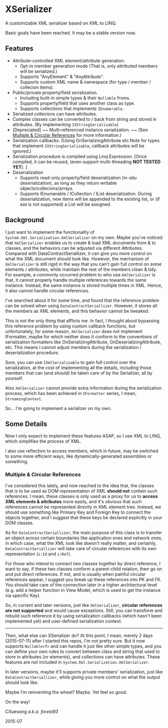 # XSerializer
A customizable XML serializer based on XML to LINQ.

Basic goals have been reached. It may be a stable version now.

## Features
* Attribute-controlled XML element/attribute generation.
	* Opt-in member generation mode (That is, only attributed members will be serialized.)
	* Supports "AnyElement" & "AnyAttribute".
	* Supports custom XML name & namespace (for type / member / collecion items).
* Public/private property/field serialization.
	* Including built-in simple types & their `Nullable` froms.
	* Supports property/field that uses another class as type.
	* Supports collections that implements `IEnumerable`.
* Serialized collecions can have attributes.
* Complex classes can be converted to / back from string and stored in attributes.
	(By implementing `IXStringSerializable`)
* [Depreciated] ~~ Multi-referenced instance serialization. ~~
	(See <u>Multiple & Circular References</u> for more information.)
* Serialization callbacks.
	(Using OnSerializingAttribute etc.Note for types that implement
	`IXStringSerializable`, callback attributes will be ignored.)
* Serialization procedure is compiled using Linq.Expression.
	[Once compiled, it can be reused, (even support multi-threading **NOT TESTED YET**). ]
* Deserialization
	* Supports read-only property/field deserialization (in-situ deserialization),
	as long as they return writable objects/collecions/arrays.
	* Supports IEnumerable / ICollection / IList deserialization.
	During deserialization, new items will be appended to the existing list,
	or (if `Add` is not supported) a List<T> will be assigned.

## Background
I just want to implement the functionality of `System.Xml.Serialization.XmlSerializer` on my own. Maybe you've noticed that `XmlSerializer` enables us to create & load XML documents from & to classes, and the behaviors can be adjusted via different Attributes. Compared with DataContractSeriallizer, it can give you more control on what the XML document should look like. However, the mechanism of `XmlSerializer` is still rigid in the way that you can't gain full control on some elements / attributes, while maintain the rest of the members clean & tidy. For example, a commonly occurred problem to who use `XmlSerializer` is that, it cannot properly handle multiple references towards the same instance. Instead, the same instance is stored multiple times in XML. Hence, it also cannot handle circular references.

I've searched about it for some time, and found that the reference problem can be solved when using `DataContractSeriallizer`. However, it stores all the members as XML elements, and this behavior cannot be tweaked.

This is not the only thing that afflicts me. In fact, I thought about bypassing this reference problem by using custom callback functions, but unfortunately, for some reason, `XmlSerializer` does not implement IFormatter, maybe for which neither does it conform to the conventions of serialization formatters like OnSerializingAttribute, OnDeserializingAttribute, etc. This means I cannot adjust members during the serialization / deserialization procedure.

Sure, you can use `IXmlSerializable` to gain full control over the serialization, at the cost of implementing all the details, including those members that can (and *should*) be taken care of by the Serializer, all by yourself.

Also `XmlSerializer` cannot provide extra information during the serialization process, which has been achieved in `IFormatter` series, I mean, `StreamingContext`.

So… I'm going to implement a serializer on my own.

## Some Details
Now I only expect to implement these features ASAP, so I use XML to LINQ, which simplifies the process of XML.

I also use reflection to access members, which in future, may be switched to some more efficient ways, like dynamically-generated assemblies or something.

### Multiple & Circular References
I've considered this lately, and now reached to the idea that, the classes that is to be used as DOM representation of XML **should not** contain such references. I mean, these classes is only used as a proxy for us to **access XML elements & attributes** more easily, and it's obvious that such references cannot be represented directly in XML element tree. Instead, we should use something like Primary Key and Foreign Key to connect the objects together, and I suggest that these keys be declared explicitly in your DOM classes.

As for `DataContractSeriallizer`, the main purpose of this class is to transfer an object across certain boundaries like application ones and network ones, in which case, what the XML look like doesn't really matter, and certainly, `DataContractSeriallizer` will take care of circular references with its own representation (`z:Id` and `z:Ref`).

For those who intend to connect two classes together by direct reference, I want to say, if these two classes conform a parent-child relation, then go on and put direct references. If not, and is usually when painful circular references appear, I suggest you break up these references into PK and FK. You should take care of the connection later in a higher architectural level (e.g. add a helper function in View Model, which is used to get the instance via specific Key).

So, in current and later versions, just like `XmlSerializer`, **circular references are not supported** and would cause exceptions. Still, you can transform and rebuild such reference it by using serialization callbacks (which hasn't been implemented yet) and user-defined serialization context.

----------

Then, what else can XSerializer do? At this point, I mean, merely 2 days (2015-07-11) after I started this repos, I'm not pretty sure. But it now supports `Nullable<T>` and can handle it just like other simple types, and you can define your own rules to convert between class and string that used to store in attributes (or elements), and collections can have attributes. These features are *not* included in `System.Xml.Serialization.XmlSerializer`.

In later versions, maybe it'll supports private members' serialization, just like `DataContractSeriallizer`, while giving you more control on what the output should look like.

Maybe I'm reinventing the wheel? Maybe. Yet feel so good.

On the way!


CXuesong *a.k.a. forest93*

2015-07